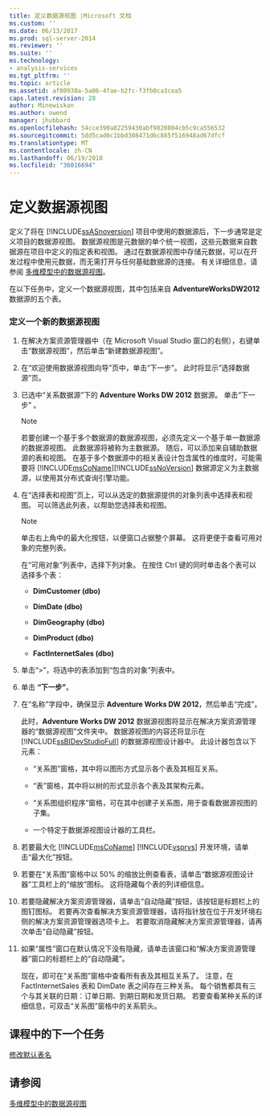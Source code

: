 ```yaml
---
title: 定义数据源视图 |Microsoft 文档
ms.custom: ''
ms.date: 06/13/2017
ms.prod: sql-server-2014
ms.reviewer: ''
ms.suite: ''
ms.technology:
- analysis-services
ms.tgt_pltfrm: ''
ms.topic: article
ms.assetid: af00938a-5a06-4fae-b2fc-f3fb0ca3cea5
caps.latest.revision: 28
author: Minewiskan
ms.author: owend
manager: jhubbard
ms.openlocfilehash: 54cce390a82259430abf9820804cb5c9ca556532
ms.sourcegitcommit: 5dd5cad0c1bbd308471d6c885f516948ad67dfcf
ms.translationtype: MT
ms.contentlocale: zh-CN
ms.lasthandoff: 06/19/2018
ms.locfileid: "36016694"
---
```

# <a name="defining-a-data-source-view"></a>定义数据源视图
  定义了将在 [!INCLUDE[ssASnoversion](../includes/ssasnoversion-md.md)] 项目中使用的数据源后，下一步通常是定义项目的数据源视图。 数据源视图是元数据的单个统一视图，这些元数据来自数据源在项目中定义的指定表和视图。 通过在数据源视图中存储元数据，可以在开发过程中使用元数据，而无需打开与任何基础数据源的连接。 有关详细信息，请参阅 [多维模型中的数据源视图](multidimensional-models/data-source-views-in-multidimensional-models.md)。  
  
 在以下任务中，定义一个数据源视图，其中包括来自 **AdventureWorksDW2012** 数据源的五个表。  
  
### <a name="to-define-a-new-data-source-view"></a>定义一个新的数据源视图  
  
1.  在解决方案资源管理器中（在 Microsoft Visual Studio 窗口的右侧），右键单击“数据源视图”，然后单击“新建数据源视图”。  
  
2.  在“欢迎使用数据源视图向导”页中，单击“下一步”。 此时将显示“选择数据源”页。  
  
3.  已选中“关系数据源”下的 **Adventure Works DW 2012** 数据源。 单击“下一步” 。  
  
    > [!NOTE]  
    >  若要创建一个基于多个数据源的数据源视图，必须先定义一个基于单一数据源的数据源视图。 此数据源将被称为主数据源。 随后，可以添加来自辅助数据源的表和视图。 在基于多个数据源中的相关表设计包含属性的维度时，可能需要将 [!INCLUDE[msCoName](../includes/msconame-md.md)][!INCLUDE[ssNoVersion](../includes/ssnoversion-md.md)] 数据源定义为主数据源，以使用其分布式查询引擎功能。  
  
4.  在“选择表和视图”页上，可以从选定的数据源提供的对象列表中选择表和视图。 可以筛选此列表，以帮助您选择表和视图。  
  
    > [!NOTE]  
    >  单击右上角中的最大化按钮，以便窗口占据整个屏幕。 这将更便于查看可用对象的完整列表。  
  
     在“可用对象”列表中，选择下列对象。 在按住 Ctrl 键的同时单击各个表可以选择多个表：  
  
    -   **DimCustomer (dbo)**  
  
    -   **DimDate (dbo)**  
  
    -   **DimGeography (dbo)**  
  
    -   **DimProduct (dbo)**  
  
    -   **FactInternetSales (dbo)**  
  
5.  单击“>”，将选中的表添加到“包含的对象”列表中。  
  
6.  单击 **“下一步”**。  
  
7.  在“名称”字段中，确保显示 **Adventure Works DW 2012**，然后单击“完成”。  
  
     此时，**Adventure Works DW 2012** 数据源视图将显示在解决方案资源管理器的“数据源视图”文件夹中。 数据源视图的内容还将显示在 [!INCLUDE[ssBIDevStudioFull](../includes/ssbidevstudiofull-md.md)] 的数据源视图设计器中。 此设计器包含以下元素：  
  
    -   “关系图”窗格，其中将以图形方式显示各个表及其相互关系。  
  
    -   “表”窗格，其中将以树的形式显示各个表及其架构元素。  
  
    -   “关系图组织程序”窗格，可在其中创建子关系图，用于查看数据源视图的子集。  
  
    -   一个特定于数据源视图设计器的工具栏。  
  
8.  若要最大化 [!INCLUDE[msCoName](../includes/msconame-md.md)] [!INCLUDE[vsprvs](../includes/vsprvs-md.md)] 开发环境，请单击“最大化”按钮。  
  
9. 若要在“关系图”窗格中以 50% 的缩放比例查看表，请单击“数据源视图设计器”工具栏上的“缩放”图标。 这将隐藏每个表的列详细信息。  
  
10. 若要隐藏解决方案资源管理器，请单击“自动隐藏”按钮，该按钮是标题栏上的图钉图标。 若要再次查看解决方案资源管理器，请将指针放在位于开发环境右侧的解决方案资源管理器选项卡上。 若要取消隐藏解决方案资源管理器，请再次单击“自动隐藏”按钮。  
  
11. 如果“属性”窗口在默认情况下没有隐藏，请单击该窗口和“解决方案资源管理器”窗口的标题栏上的“自动隐藏”。  
  
     现在，即可在“关系图”窗格中查看所有表及其相互关系了。 注意，在 FactInternetSales 表和 DimDate 表之间存在三种关系。 每个销售都具有三个与其关联的日期：订单日期、到期日期和发货日期。 若要查看某种关系的详细信息，可双击“关系图”窗格中的关系箭头。  
  
## <a name="next-task-in-lesson"></a>课程中的下一个任务  
 [修改默认表名](lesson-1-4-modifying-default-table-names.md)  
  
## <a name="see-also"></a>请参阅  
 [多维模型中的数据源视图](multidimensional-models/data-source-views-in-multidimensional-models.md)  
  
  
